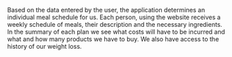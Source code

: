 Based on the data entered by the user, the application determines an individual meal schedule for us. Each person, using the website receives a weekly schedule of meals, their description and the necessary ingredients. In the summary of each plan we see what costs will have to be incurred and what and how many products we have to buy. We also have access to the history of our weight loss.
